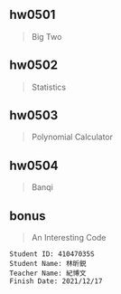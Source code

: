 ## hw0501
> Big Two

## hw0502
> Statistics

## hw0503
> Polynomial Calculator

## hw0504
> Banqi

## bonus
> An Interesting Code

```
Student ID: 41047035S
Student Name: 林昕鋭
Teacher Name: 紀博文
Finish Date: 2021/12/17
```